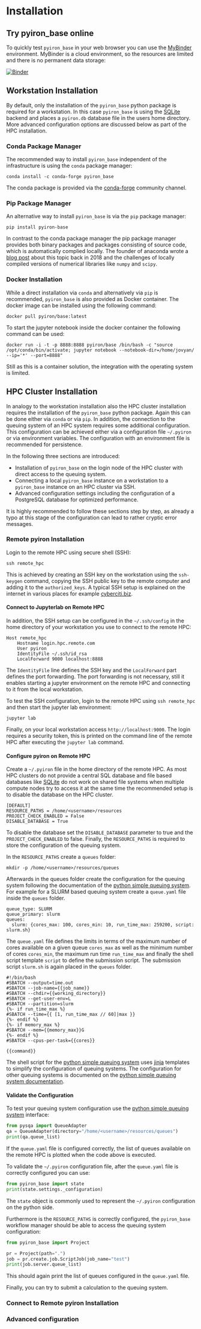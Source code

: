 # Installation

## Try pyiron_base online

To quickly test `pyiron_base` in your web browser you can use the [MyBinder](https://mybinder.org/v2/gh/pyiron/pyiron_base/main?urlpath=lab) 
environment. MyBinder is a cloud environment, so the resources are limited and there is no permanent data storage: 

[![Binder](https://mybinder.org/badge_logo.svg)](https://mybinder.org/v2/gh/pyiron/pyiron_base/HEAD?urlpath=lab)

## Workstation Installation
By default, only the installation of the `pyiron_base` python package is required for a workstation. In this case 
`pyiron_base` is using the [SQLite](https://www.sqlite.org) backend and places a `pyiron.db` database file in the users 
home directory. More advanced configuration options are discussed below as part of the HPC installation.  

### Conda Package Manager 
The recommended way to install `pyiron_base` independent of the infrastructure is using the `conda` package manager:

```commandline
conda install -c conda-forge pyiron_base
```

The conda package is provided via the [conda-forge](https://conda-forge.org) community channel. 

### Pip Package Manager 
An alternative way to install `pyiron_base` is via the `pip` package manager: 

```commandline
pip install pyiron-base
```

In contrast to the conda package manager the pip package manager provides both binary packages and packages consisting 
of source code, which is automatically complied locally. The founder of anaconda wrote a [blog post](http://technicaldiscovery.blogspot.com/2018/03/reflections-on-anaconda-as-i-start-new.html) 
about this topic back in 2018 and the challenges of locally compiled versions of numerical libraries like `numpy` and
`scipy`. 

### Docker Installation 
While a direct installation via `conda` and alternatively via `pip` is recommended, `pyiron_base` is also provided as 
Docker container. The docker image can be installed using the following command:

```commandline
docker pull pyiron/base:latest
```

To start the jupyter notebook inside the docker container the following command can be used: 

```commandline
docker run -i -t -p 8888:8888 pyiron/base /bin/bash -c "source /opt/conda/bin/activate; jupyter notebook --notebook-dir=/home/jovyan/ --ip='*' --port=8888"
```

Still as this is a container solution, the integration with the operating system is limited.

## HPC Cluster Installation 
In analogy to the workstation installation also the HPC cluster installation requires the installation of the `pyiron_base`
python package. Again this can be done either via `conda` or via `pip`. In addition, the connection to the queuing system
of an HPC system requires some additional configuration. This configuration can be achieved either via a configuration 
file `~/.pyiron` or via environment variables. The configuration with an environment file is recommended for persistence.

In the following three sections are introduced: 
* Installation of `pyiron_base` on the login node of the HPC cluster with direct access to the queuing system. 
* Connecting a local `pyiron_base` instance on a workstation to a `pyiron_base` instance on an HPC cluster via SSH. 
* Advanced configuration settings including the configuration of a PostgreSQL database for optimized performance.  

It is highly recommended to follow these sections step by step, as already a typo at this stage of the configuration can
lead to rather cryptic error messages. 

### Remote pyiron Installation
Login to the remote HPC using secure shell (SSH): 
```
ssh remote_hpc
```
This is achieved by creating an SSH key on the workstation using the `ssh-keygen` command, copying the SSH public key to
the remote computer and adding it to the `authorized_keys`. A typical SSH setup is explained on the internet in various
places for example [cyberciti.biz](https://www.cyberciti.biz/faq/how-to-set-up-ssh-keys-on-linux-unix/). 

#### Connect to Jupyterlab on Remote HPC
In addition, the SSH setup can be configured in the `~/.ssh/config` in the home directory of your workstation you use to
connect to the remote HPC:
```
Host remote_hpc
    Hostname login.hpc.remote.com
    User pyiron
    IdentityFile ~/.ssh/id_rsa
    LocalForward 9000 localhost:8888
```
The `IdentityFile` line defines the SSH key and the `LocalForward` part defines the port forwarding. The port forwarding
is not necessary, still it enables starting a jupyter environment on the remote HPC and connecting to it from the local
workstation.

To test the SSH configuration, login to the remote HPC using `ssh remote_hpc` and then start the jupyter lab environment:
```
jupyter lab
```
Finally, on your local workstation access `http://localhost:9000`. The login requires a security token, this is printed
on the command line of the remote HPC after executing the `jupyter lab` command. 

#### Configure pyiron on Remote HPC
Create a `~/.pyiron` file in the home directory of the remote HPC. As most HPC clusters do not provide a central SQL 
database and file based databases like [SQLite](https://www.sqlite.org) do not work on shared file systems when multiple
compute nodes try to access it at the same time the recommended setup is to disable the database on the HPC cluster.  
```
[DEFAULT]
RESOURCE_PATHS = /home/<username>/resources
PROJECT_CHECK_ENABLED = False
DISABLE_DATABASE = True
```
To disable the database set the `DISABLE_DATABASE` parameter to true and the `PROJECT_CHECK_ENABLED` to false. Finally,
the `RESOURCE_PATHS` is required to store the configuration of the queuing system. 

In the `RESOURCE_PATHS` create a `queues` folder:
```
mkdir -p /home/<username>/resources/queues
```
Afterwards in the queues folder create the configuration for the queuing system following the documentation of the [python
simple queuing system](https://pysqa.readthedocs.io). For example for a SLURM based queuing system create a `queue.yaml`
file inside the `queues` folder. 
```
queue_type: SLURM
queue_primary: slurm
queues:
  slurm: {cores_max: 100, cores_min: 10, run_time_max: 259200, script: slurm.sh}
```
The `queue.yaml` file defines the limits in terms of the maximum number of cores available on a given queue `cores_max`
as well as the minimum number of cores `cores_min`, the maximum run time `run_time_max` and finally the shell script 
template `script` to define the submission script. The submission script `slurm.sh` is again placed in the `queues` 
folder. 
```
#!/bin/bash
#SBATCH --output=time.out
#SBATCH --job-name={{job_name}}
#SBATCH --chdir={{working_directory}}
#SBATCH --get-user-env=L
#SBATCH --partition=slurm
{%- if run_time_max %}
#SBATCH --time={{ [1, run_time_max // 60]|max }}
{%- endif %}
{%- if memory_max %}
#SBATCH --mem={{memory_max}}G
{%- endif %}
#SBATCH --cpus-per-task={{cores}}

{{command}}
```
The shell script for the [python simple queuing system](https://pysqa.readthedocs.io) uses [jinja](https://jinja.palletsprojects.com/)
templates to simplify the configuration of queuing systems. The configuration for other queuing systems is documented 
on the [python simple queuing system documentation](https://pysqa.readthedocs.io/en/latest/queue.html).

#### Validate the Configuration
To test your queuing system configuration use the [python simple queuing system](https://pysqa.readthedocs.io) interface:
```python
from pysqa import QueueAdapter
qa = QueueAdapter(directory="/home/<username>/resources/queues")
print(qa.queue_list)
```
If the `queue.yaml` file is configured correctly, the list of queues available on the remote HPC is plotted when the 
code above is executed. 

To validate the `~/.pyiron` configuration file, after the `queue.yaml` file is correctly configured you can use: 
```python
from pyiron_base import state
print(state.settings._configuration)
```
The `state` object is commonly used to represent the `~/.pyiron` configuration on the python side. 

Furthermore is the `RESOURCE_PATHS` is correctly configured, the `pyiron_base` workflow manager should be able to access
the queuing system configuration: 
```python
from pyiron_base import Project

pr = Project(path=".")
job = pr.create.job.ScriptJob(job_name="test")
print(job.server.queue_list)
```
This should again print the list of queues configured in the `queue.yaml` file. 

Finally, you can try to submit a calculation to the queuing system. 

### Connect to Remote pyiron Installation

### Advanced configuration 